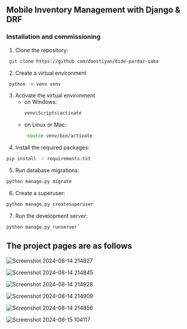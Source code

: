 ## Mobile Inventory Management  with Django & DRF


### Installation and commissioning

1.  Clone the repository:
```bash  
 git clone https://github.com/doostiyan/dide-pardaz-saba
```

2. Create a virtual environment
  ```bash  
   python -m venv venv
```

3. Activate the virtual environment
	- on Windows:
		 ```bash  
		 venv\Scripts\activate
		```
	 - on Linux or Mac:
		  ```bash  
		   source venv/bin/activate
		```
 4. Install the required packages:
  ```bash  
 pip install -r requirements.txt
```
 5. Run database migrations:
  ```bash  
  python manage.py migrate
```
 6. Create a superuser:
  ```bash  
 python manage.py createsuperuser
```
 7. Run the development server:
  ```bash  
 python manage.py runserver`
```
## The project pages are as follows

![Screenshot 2024-08-14 214827](https://github.com/user-attachments/assets/efd42ded-23c9-4e93-b901-afeff1ce7753)

![Screenshot 2024-08-14 214845](https://github.com/user-attachments/assets/14a5d08b-664c-45bf-8b1b-8150afa1d866)

![Screenshot 2024-08-14 214928](https://github.com/user-attachments/assets/f8ce69b7-ae9b-4b9e-83c3-1deeda4c8a8f)

![Screenshot 2024-08-14 214909](https://github.com/user-attachments/assets/711ab3f2-942c-433c-ad3a-9c1071cfad53)

![Screenshot 2024-08-14 214856](https://github.com/user-attachments/assets/16295ece-dd58-4085-bb32-93eb32ec98ce)

![Screenshot 2024-08-15 104117](https://github.com/user-attachments/assets/acdf257d-db69-4b56-a801-e3a570d964b4)
